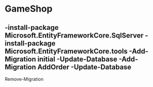 # GameShop

-install-package Microsoft.EntityFrameworkCore.SqlServer 
-install-package Microsoft.EntityFrameworkCore.tools 
-Add-Migration initial 
-Update-Database
-Add-Migration AddOrder
-Update-Database
------------
Remove-Migration

